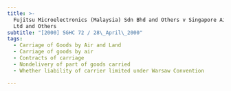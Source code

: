 ```yaml
---
title: >-
  Fujitsu Microelectronics (Malaysia) Sdn Bhd and Others v Singapore Airlines
  Ltd and Others
subtitle: "[2000] SGHC 72 / 28\_April\_2000"
tags:
  - Carriage of Goods by Air and Land
  - Carriage of goods by air
  - Contracts of carriage
  - Nondelivery of part of goods carried
  - Whether liability of carrier limited under Warsaw Convention

---
```


